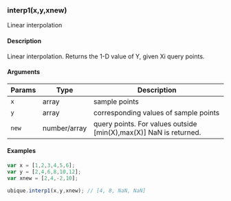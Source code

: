 ### interp1(x,y,xnew)

Linear interpolation


#### Description

Linear interpolation. Returns the 1-D value of Y, given Xi query points.  



#### Arguments

|Params|Type|Description
|---------|----|-----------
|`x` | array | sample points
|`y` | array | corresponding values of sample points
|`new` | number/array | query points. For values outside [min(X),max(X)] NaN is returned.


#### Examples

```js
var x = [1,2,3,4,5,6];
var y = [2,4,6,8,10,12];
var xnew = [2,4,-2,10];

ubique.interp1(x,y,xnew); // [4, 8, NaN, NaN]
```

